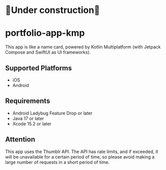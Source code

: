 🚧Under construction🚧
===
# portfolio-app-kmp

This app is like a name card, powered by Kotlin Multiplatform (with Jetpack Compose and SwiftUI as UI frameworks).

## Supported Platforms

- iOS
- Android

## Requirements

- Android Ladybug Feature Drop or later
- Java 17 or later
- Xcode 15.2 or later

## Attention

This app uses the Thumblr API. The API has rate limits, and if exceeded, it will be unavailable for a certain period of time, so please avoid making a large number of requests in a short period of time.
